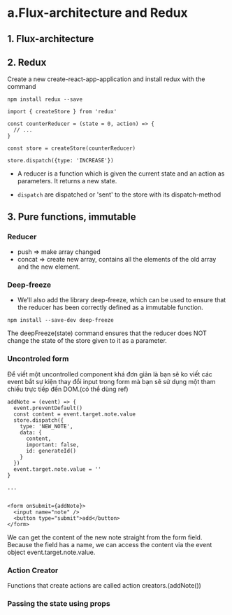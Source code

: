 # a.Flux-architecture and Redux
## 1. Flux-architecture
## 2. Redux
Create a new create-react-app-application and install redux with the command
```
npm install redux --save
```
```
import { createStore } from 'redux'

const counterReducer = (state = 0, action) => {
  // ...
}

const store = createStore(counterReducer)

store.dispatch({type: 'INCREASE'})
```

- A reducer is a function which is given the current state and an action as parameters. It returns a new state.

- `dispatch` are dispatched or 'sent' to the store with its dispatch-method

## 3. Pure functions, immutable
### Reducer
- push => make array changed
- concat => create new array, contains all the elements of the old array and the new element.

### Deep-freeze
- We'll also add the library deep-freeze, which can be used to ensure that the reducer has been correctly defined as a immutable function.
```
npm install --save-dev deep-freeze
```
The deepFreeze(state) command ensures that the reducer does NOT change the state of the store given to it as a parameter.

### Uncontroled form
Để viết một uncontrolled component khá đơn giản là bạn sẽ ko viết các event bắt sự kiện thay đổi input trong form mà bạn sẽ sử dụng một tham chiếu trực tiếp đến DOM.(có thể dùng ref)

```
addNote = (event) => {
  event.preventDefault()
  const content = event.target.note.value
  store.dispatch({
    type: 'NEW_NOTE',
    data: {
      content,
      important: false,
      id: generateId()
    }
  })
  event.target.note.value = ''
}

...


<form onSubmit={addNote}>
  <input name="note" /> 
  <button type="submit">add</button>
</form>
```

We can get the content of the new note straight from the form field. Because the field has a name, we can access the content via the event object event.target.note.value.

### Action Creator
Functions that create actions are called action creators.(addNote())

### Passing the state using props